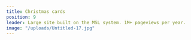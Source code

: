 ```yaml
---
title: Christmas cards
position: 9
leader: Large site built on the MSL system. 1M+ pageviews per year.
image: "/uploads/Untitled-17.jpg"
---
```


